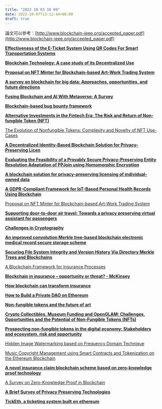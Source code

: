 ```yaml
---
title: "2022 10 03 10 09"
date: 2022-10-07T13:12:44+08:00
draft: true
---
```


論文可以參考：[http://www.blockchain-ieee.org/accepted_paper.pdf](http://www.blockchain-ieee.org/accepted_paper.pdf)

****[Effectiveness of the E-Ticket System Using QR Codes For Smart Transportation Systems](https://ijstm.inarah.co.id/index.php/ijstm/article/view/236)****

****[Blockchain Technology: A case study of its Decentralized Use](https://drive.google.com/file/d/1Lh6lGfTxS68Z92r34vFxxn-z-1ezb_u1/view?usp=sharing)****

**[Proposal on NFT Minter for Blockchain-based Art-Work Trading System](https://drive.google.com/file/d/1ZiiFJWEoqjaZdhP8UAbbEvXIZGj_C5Ts/view?usp=sharing)**

**[A survey on blockchain for big data: Approaches, opportunities, and future directions](https://www.sciencedirect.com/science/article/abs/pii/S0167739X22000243)**

**[Fusing Blockchain and AI With Metaverse: A Survey](https://ieeexplore.ieee.org/stamp/stamp.jsp?tp=&arnumber=9815155)**

****[Blockchain-based bug bounty framework](https://dl.acm.org/doi/abs/10.1145/3412841.3441906?casa_token=8nCDMmzeYNkAAAAA:2rQ3UbHPL15WM9m3eHk2xot82dDfkxyH9-wZSlVTIhi3G9Q5LXLLu-zHN2Gy7rKilXb8KvlAWTraUw)****

****[Alternative Investments in the Fintech Era: The Risk and Return of Non-fungible Token (NFT)](https://papers.ssrn.com/sol3/papers.cfm?abstract_id=3914085)****

[The Evolution of Nonfungible Tokens: Complexity and Novelty of NFT Use-Cases](https://drive.google.com/file/d/1ETLBEG3p8l4b2UW2EhKbzVh2yRQdViZx/view?usp=sharing)

****[A Decentralized Identity-Based Blockchain Solution for Privacy-Preserving Licen](https://ledger.pitt.edu/ojs/ledger/article/view/239)****

****[Evaluating the Feasibility of a Provably Secure Privacy-Preserving Entity Resolution Adaptation of PPJoin using Homomorphic Encryption](https://arxiv.org/abs/2208.07999)****

**[A blockchain solution for privacy-preserving licensing of individual-owned data](https://open.library.ubc.ca/soa/cIRcle/collections/ubctheses/24/items/1.0406101)**

**[A GDPR-Compliant Framework for IoT-Based Personal Health Records Using Blockchain](https://drive.google.com/file/d/19azH8d8UPDYWSycxITLNAXRjLSMEXKHE/view?usp=sharing)**

[Proposal on NFT Minter for Blockchain-based Art-Work Trading System](https://drive.google.com/file/d/1ZiiFJWEoqjaZdhP8UAbbEvXIZGj_C5Ts/view?usp=sharing)

**[Supporting door-to-door air travel: Towards a privacy preserving virtual assistant for passengers](https://jats.aviationsociety.gr/index.php/JATS/article/view/174)**

**[Challenges in Cryptography](https://drive.google.com/file/d/1JePsgfO0lqDY6T40nlLQqG-nWp6c5VIN/view?usp=sharing)**

**[An improved convolution Merkle tree-based blockchain electronic medical record secure storage scheme](https://www.sciencedirect.com/science/article/pii/S2214212621001642?casa_token=OghqjIMxo7AAAAAA:GBNLUJYZ35GDLNvxVbrzLfJpHNc8fDDrxt7ZVujn0A6t2hB9ghUEW86Sz1oTIQUvayRXD2sCsg)**

**[Securing File System Integrity and Version History Via Directory Merkle Trees and Blockchains](https://link.springer.com/chapter/10.1007/978-3-031-14343-4_27)**

[A Blockchain Framework for Insurance Processes](https://drive.google.com/file/d/12QWLWGNnN6rUImLGkx1wc9Ksmx0CYc0b/view?usp=sharing)

**[Blockchain in insurance – opportunity or threat? - McKinsey](https://www.mckinsey.com/~/media/mckinsey/industries/financial%20services/our%20insights/blockchain%20in%20insurance%20opportunity%20or%20threat/blockchain-in-insurance-opportunity-or-threat.ashx)**

**[How blockchain can transform insurance](https://www.reuters.com/brandfeature/the-business-reporter/technology-hub/how-blockchain-can-transform-insurance)**

****[How to Build a Private DAO on Ethereum](https://hackmd.io/nCASdhqVQNWwMhpTmKpnKQ)****

****[Non-fungible tokens and the future of art](https://dl.acm.org/doi/fullHtml/10.1145/3474355?casa_token=HwJql_EVImIAAAAA:JupvFtb8Nqpt56fy_pJHRWNaEyjxi1J1o-PWH6E9zq4TG6saOByjvYpskcFZWTA-sX-XveF1z81S)****

****[Crypto Collectibles, Museum Funding and OpenGLAM: Challenges, Opportunities and the Potential of Non-Fungible Tokens (NFTs)](https://www.mdpi.com/2076-3417/11/21/9931)****

**[Prospecting non-fungible tokens in the digital economy: Stakeholders and ecosystem, risk and opportunity](https://www.sciencedirect.com/science/article/pii/S0007681321002019?casa_token=qd8p_fF3jUEAAAAA:Yiw78mVOf9q8ztYBRWawg5yva65cRtZ9fOUEoTuuWaD7VPCYZh3QoW6zDh620y_PH4QxXOGu9g)**

[Hidden Image Watermarking based on Frequency Domain Technique](https://drive.google.com/file/d/1B-ygsIxwaWBLwMfiu9IAmo_C1bj9W9IG/view?usp=sharing)

[Music Copyright Management using Smart Contracts and Tokenization on the Ethereum Blockchain](https://www.scss.tcd.ie/Donal.OMahony/bfg/202122/17329846RuthBrennan.pdf)

**[A novel insurance claim blockchain scheme based on zero-knowledge proof technology](https://www.sciencedirect.com/science/article/pii/S0140366422003152)**

[A Survey on Zero-Knowledge Proof in Blockchain](https://drive.google.com/file/d/1FQdG0Mn3cTN-fuAhaY2QhQZfNqS3LYmU/view?usp=sharing)

****[A Brief Survey of Privacy Preserving Technologies](https://www.statcan.gc.ca/en/data-science/network/privacy-preserving)****

**[TickEth, a ticketing system built on ethereum](https://dl.acm.org/doi/abs/10.1145/3297280.3297323?casa_token=eCLe6sii8mwAAAAA:bHLv4rK3V63q5hz714MVySzjoS-7J00uVWLbTgYkped06sboL-BkPe9dutPCCgm7A551wBO_xsJ1)**